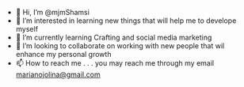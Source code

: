 - 👋 Hi, I’m @mjmShamsi
- 👀 I’m interested in learning new things that will help me to develope myself 
- 🌱 I’m currently learning Crafting and social media marketing
- 💞️ I’m looking to collaborate on working with new people that wil enhance my personal growth
- 📫 How to reach me . . . you may reach me through my email marianojolina@gmail.com

<!---
mjmShamsi/mjmShamsi is a ✨ special ✨ repository because its `README.md` (this file) appears on your GitHub profile.
You can click the Preview link to take a look at your changes.
--->
